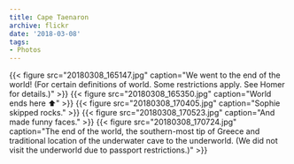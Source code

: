 ```yaml
---
title: Cape Taenaron
archive: flickr
date: '2018-03-08'
tags:
- Photos
---
```

{{< figure src="20180308_165147.jpg" caption="We went to the end of the world! (For certain definitions of world. Some restrictions apply. See Homer for details.)" >}}
{{< figure src="20180308_165350.jpg" caption="World ends here ⬆️" >}}
{{< figure src="20180308_170405.jpg" caption="Sophie skipped rocks." >}}
{{< figure src="20180308_170523.jpg" caption="And made funny faces." >}}
{{< figure src="20180308_170724.jpg" caption="The end of the world, the southern-most tip of Greece and traditional location of the underwater cave to the underworld. (We did not visit the underworld due to passport restrictions.)" >}}

